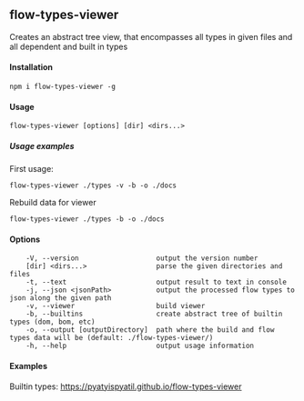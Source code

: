 ## flow-types-viewer

Creates an abstract tree view, that encompasses all types in given files and all dependent and built in types

#### Installation
```
npm i flow-types-viewer -g
```

#### Usage
```
flow-types-viewer [options] [dir] <dirs...>
```

##### Usage examples
First usage:
```
flow-types-viewer ./types -v -b -o ./docs
```
Rebuild data for viewer
```
flow-types-viewer ./types -b -o ./docs
```

#### Options
```
    -V, --version                   output the version number
    [dir] <dirs...>                 parse the given directories and files
    -t, --text                      output result to text in console
    -j, --json <jsonPath>           output the processed flow types to json along the given path
    -v, --viewer                    build viewer
    -b, --builtins                  create abstract tree of builtin types (dom, bom, etc)
    -o, --output [outputDirectory]  path where the build and flow types data will be (default: ./flow-types-viewer/)
    -h, --help                      output usage information
```

#### Examples

Builtin types: https://pyatyispyatil.github.io/flow-types-viewer
